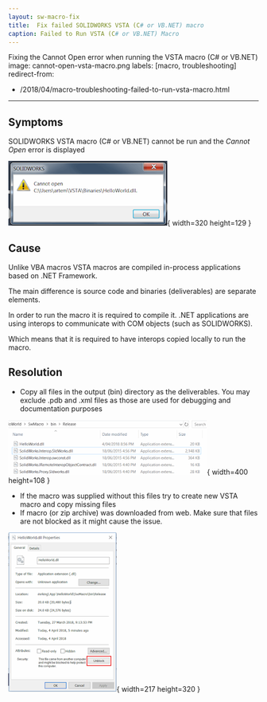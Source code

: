 ```yaml
---
layout: sw-macro-fix
title:  Fix failed SOLIDWORKS VSTA (C# or VB.NET) macro
caption: Failed to Run VSTA (C# or VB.NET) Macro
---
```

 Fixing the Cannot Open error when running the VSTA macro (C# or VB.NET)
image: cannot-open-vsta-macro.png
labels: [macro, troubleshooting]
redirect-from:
  - /2018/04/macro-troubleshooting-failed-to-run-vsta-macro.html
---
## Symptoms

SOLIDWORKS VSTA macro (C# or VB.NET) cannot be run and the *Cannot Open* error is displayed  

![Error displayed when running VSTA macro](cannot-open-vsta-macro.png){ width=320 height=129 }

## Cause

Unlike VBA macros VSTA macros are compiled in-process applications based on .NET Framework.

The main difference is source code and binaries (deliverables) are separate elements.

In order to run the macro it is required to compile it. .NET applications are using interops to communicate with COM objects (such as SOLIDWORKS).

Which means that it is required to have interops copied locally to run the macro.  

## Resolution

* Copy all files in the output (bin) directory as the deliverables. You may exclude .pdb and .xml files as those are used for debugging and documentation purposes

![List of binaries from the compiled VSTA macro](vsta-macro-binaries.png){ width=400 height=108 }

* If the macro was supplied without this files try to create new VSTA macro and copy missing files
* If macro (or zip archive) was downloaded from web. Make sure that files are not blocked as it might cause the issue.

![Option to unblock the dll file in Windows](unblock-dll.png){ width=217 height=320 }
